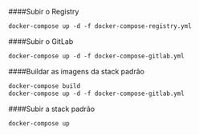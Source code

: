 
####Subir o Registry

```html
docker-compose up -d -f docker-compose-registry.yml 
```

####Subir o GitLab

```html
docker-compose up -d -f docker-compose-gitlab.yml 
```

####Buildar as imagens da stack padrão

```html
docker-compose build 
docker-compose up -d -f docker-compose-gitlab.yml 
```

####Subir a stack padrão

```html
docker-compose up
```
